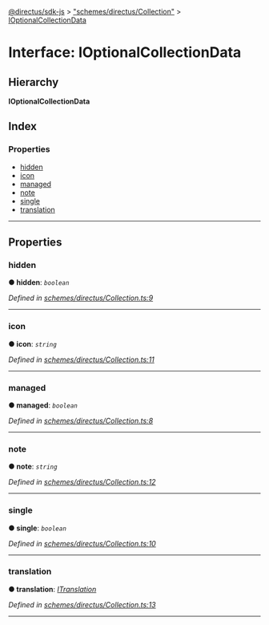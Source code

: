 [@directus/sdk-js](../README.md) > ["schemes/directus/Collection"](../modules/_schemes_directus_collection_.md) > [IOptionalCollectionData](../interfaces/_schemes_directus_collection_.ioptionalcollectiondata.md)

# Interface: IOptionalCollectionData

## Hierarchy

**IOptionalCollectionData**

## Index

### Properties

* [hidden](_schemes_directus_collection_.ioptionalcollectiondata.md#hidden)
* [icon](_schemes_directus_collection_.ioptionalcollectiondata.md#icon)
* [managed](_schemes_directus_collection_.ioptionalcollectiondata.md#managed)
* [note](_schemes_directus_collection_.ioptionalcollectiondata.md#note)
* [single](_schemes_directus_collection_.ioptionalcollectiondata.md#single)
* [translation](_schemes_directus_collection_.ioptionalcollectiondata.md#translation)

---

## Properties

<a id="hidden"></a>

###  hidden

**● hidden**: *`boolean`*

*Defined in [schemes/directus/Collection.ts:9](https://github.com/janbiasi/sdk-js/blob/a08c70e/src/schemes/directus/Collection.ts#L9)*

___
<a id="icon"></a>

###  icon

**● icon**: *`string`*

*Defined in [schemes/directus/Collection.ts:11](https://github.com/janbiasi/sdk-js/blob/a08c70e/src/schemes/directus/Collection.ts#L11)*

___
<a id="managed"></a>

###  managed

**● managed**: *`boolean`*

*Defined in [schemes/directus/Collection.ts:8](https://github.com/janbiasi/sdk-js/blob/a08c70e/src/schemes/directus/Collection.ts#L8)*

___
<a id="note"></a>

###  note

**● note**: *`string`*

*Defined in [schemes/directus/Collection.ts:12](https://github.com/janbiasi/sdk-js/blob/a08c70e/src/schemes/directus/Collection.ts#L12)*

___
<a id="single"></a>

###  single

**● single**: *`boolean`*

*Defined in [schemes/directus/Collection.ts:10](https://github.com/janbiasi/sdk-js/blob/a08c70e/src/schemes/directus/Collection.ts#L10)*

___
<a id="translation"></a>

###  translation

**● translation**: *[ITranslation](_schemes_directus_translation_.itranslation.md)*

*Defined in [schemes/directus/Collection.ts:13](https://github.com/janbiasi/sdk-js/blob/a08c70e/src/schemes/directus/Collection.ts#L13)*

___

